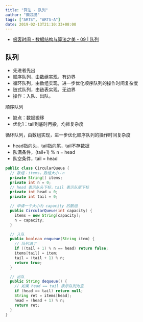 ```yaml
---
title: "算法 - 队列"
author: "颇忒脱"
tags: ["ARTS", "ARTS-A"]
date: 2019-02-13T21:10:33+08:00
---
```


<!--more-->

* [极客时间 - 数据结构与算法之美 - 09 | 队列][1]

## 队列

* 先进者先出
* 顺序队列，由数组实现，有边界
* 循环队列，由数组实现，进一步优化顺序队列的操作时间复杂度
* 链式队列，由链表实现，无边界
* 操作：入队、出队。

顺序队列

* 缺点：数据搬移
* 优化1：tail到底时再搬，均摊复杂度

循环队列，由数组实现，进一步优化顺序队列的操作时间复杂度

* head指向头，tail指向尾，tail不存数据
* 队满条件，(tail+1) % n = head
* 队空条件，tail = head

```java
public class CircularQueue {
  // 数组：items，数组大小：n
  private String[] items;
  private int n = 0;
  // head 表示队头下标，tail 表示队尾下标
  private int head = 0;
  private int tail = 0;

  // 申请一个大小为 capacity 的数组
  public CircularQueue(int capacity) {
    items = new String[capacity];
    n = capacity;
  }

  // 入队
  public boolean enqueue(String item) {
    // 队列满了
    if ((tail + 1) % n == head) return false;
    items[tail] = item;
    tail = (tail + 1) % n;
    return true;
  }

  // 出队
  public String dequeue() {
    // 如果 head == tail 表示队列为空
    if (head == tail) return null;
    String ret = items[head];
    head = (head + 1) % n;
    return ret;
  }
}
```

[1]: https://time.geekbang.org/column/article/41330
